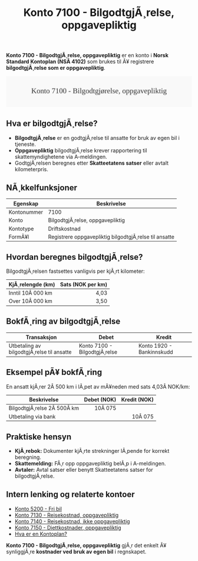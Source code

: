 ﻿---
title: "Konto 7100 - BilgodtgjÃ¸relse, oppgavepliktig"
meta_title: "7100-bilgodtgjorelse-oppgavepliktig"
meta_description: '**Konto 7100 - BilgodtgjÃ¸relse, oppgavepliktig** er en konto i **Norsk Standard Kontoplan (NSÂ 4102)** som brukes til Ã¥ registrere **bilgodtgjÃ¸relse som er o...'
slug: 7100-bilgodtgjorelse-oppgavepliktig
type: blog
layout: pages/single
---

**Konto 7100 - BilgodtgjÃ¸relse, oppgavepliktig** er en konto i **Norsk Standard Kontoplan (NSÂ 4102)** som brukes til Ã¥ registrere **bilgodtgjÃ¸relse som er oppgavepliktig**.

![Illustrasjon av konto 7100 BilgodtgjÃ¸relse, oppgavepliktig](7100-bilgodtgjorelse-oppgavepliktig-image.svg)

## Hva er bilgodtgjÃ¸relse?

* **BilgodtgjÃ¸relse** er en godtgjÃ¸relse til ansatte for bruk av egen bil i tjeneste.
* **Oppgavepliktig** bilgodtgjÃ¸relse krever rapportering til skattemyndighetene via A-meldingen.
* GodtgjÃ¸relsen beregnes etter **Skatteetatens satser** eller avtalt kilometerpris.

## NÃ¸kkelfunksjoner

| Egenskap      | Beskrivelse                                         |
|---------------|-----------------------------------------------------|
| Kontonummer   | 7100                                                |
| Konto         | BilgodtgjÃ¸relse, oppgavepliktig                     |
| Kontotype     | Driftskostnad                                       |
| FormÃ¥l        | Registrere oppgavepliktig bilgodtgjÃ¸relse til ansatte |

## Hvordan beregnes bilgodtgjÃ¸relse?

BilgodtgjÃ¸relsen fastsettes vanligvis per kjÃ¸rt kilometer:

| KjÃ¸relengde (km)          | Sats (NOK per km) |
|---------------------------|------------------:|
| Inntil 10Â 000 km          | 4,03              |
| Over 10Â 000 km            | 3,50              |

## BokfÃ¸ring av bilgodtgjÃ¸relse

| Transaksjon                              | Debet                  | Kredit                     |
|------------------------------------------|------------------------|----------------------------|
| Utbetaling av bilgodtgjÃ¸relse til ansatte | Konto 7100 - BilgodtgjÃ¸relse | Konto 1920 - Bankinnskudd |

## Eksempel pÃ¥ bokfÃ¸ring

En ansatt kjÃ¸rer 2Â 500 km i lÃ¸pet av mÃ¥neden med sats 4,03Â NOK/km:

| Beskrivelse              | Debet (NOK) | Kredit (NOK) |
|--------------------------|------------:|-------------:|
| BilgodtgjÃ¸relse 2Â 500Â km |      10Â 075 |              |
| Utbetaling via bank      |             |      10Â 075 |

## Praktiske hensyn

* **KjÃ¸rebok:** Dokumenter kjÃ¸rte strekninger lÃ¸pende for korrekt beregning.
* **Skattemelding:** FÃ¸r opp oppgavepliktig belÃ¸p i A-meldingen.
* **Avtaler:** Avtal satser eller benytt Skatteetatens satser for bilgodtgjÃ¸relse.

## Intern lenking og relaterte kontoer

* [Konto 5200 - Fri bil](/blogs/kontoplan/5200-fri-bil "Konto 5200 - Fri bil: RegnskapsfÃ¸ring av firmabil som ansattgode i Norsk kontoplan")
* [Konto 7130 - Reisekostnad, oppgavepliktig](/blogs/kontoplan/7130-reisekostnad-oppgavepliktig "Konto 7130 - Reisekostnad, oppgavepliktig: Komplett Guide til Oppgavepliktige Reisekostnader")
* [Konto 7140 - Reisekostnad, ikke oppgavepliktig](/blogs/kontoplan/7140-reisekostnad-ikke-oppgavepliktig "Konto 7140 - Reisekostnad, ikke oppgavepliktig: Komplett Guide til Ikke Oppgavepliktige Reisekostnader")
* [Konto 7150 - Diettkostnader, oppgavepliktig](/blogs/kontoplan/7150-diettkostnader-oppgavepliktig "Konto 7150 - Diettkostnader, oppgavepliktig: Guide til oppgavepliktige diettkostnader i Norsk Standard Kontoplan")
* [Hva er en Kontoplan?](/blogs/regnskap/hva-er-kontoplan "Hva er en Kontoplan? Komplett Guide til Kontoplaner i Norsk Regnskap")

**Konto 7100 - BilgodtgjÃ¸relse, oppgavepliktig** gjÃ¸r det enkelt Ã¥ synliggjÃ¸re **kostnader ved bruk av egen bil** i regnskapet.

